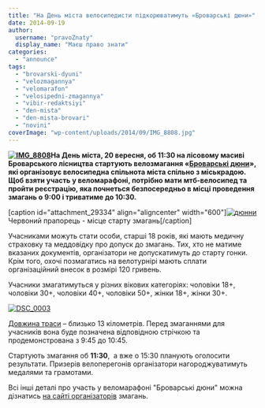 ```yaml
---
title: "На День міста велосипедисти підкорюватимуть «Броварські дюни»"
date: 2014-09-19
author: 
  username: "pravoZnaty"
  display_name: "Маєш право знати"
categories: 
  - "announce"
tags: 
  - "brovarski-dyuni"
  - "velozmagannya"
  - "velomarafon"
  - "velosipedni-zmagannya"
  - "vibir-redaktsiyi"
  - "den-mista"
  - "den-mista-brovari"
  - "novini"
coverImage: "wp-content/uploads/2014/09/IMG_8808.jpg"
---
```


**[![IMG_8808](https://mpz.brovary.org/wp-content/uploads/2014/09/IMG_8808.jpg)](https://mpz.brovary.org/wp-content/uploads/2014/09/IMG_8808.jpg)На День міста, 20 вересня, об 11:30 на лісовому масиві Броварського лісництва стартують велозмагання «[Броварські дюни](http://bikeportal.org.ua/index.php?option=com_content&view=article&id=2943&Itemid=735)», які організовує велосипедна спільнота міста спільно з міськрадою. Щоб взяти участь у веломарафоні, потрібно мати мтб-велосипед та пройти реєстрацію, яка почнеться безпосередньо в місці проведення змагань о 9:00 і триватиме до 10:30.** 

\[caption id="attachment\_29334" align="aligncenter" width="600"\][![дюнни](https://mpz.brovary.org/wp-content/uploads/2014/09/dyunni.jpg)](https://mpz.brovary.org/wp-content/uploads/2014/09/dyunni.jpg) Червоний прапорець - місце старту змагань\[/caption\]

Учасниками можуть стати особи, старші 18 років, які мають медичну страховку та меддовідку про допуск до змагань. Тих, хто не матиме вказаних документів, організатори не допускатимуть до старту гонки.  Крім того, охочі позмагатись на велотурнірі мають сплати організаційний внесок в розмірі 120 гривень.

Учасники змагатимуться у різних вікових категоріях: чоловіки 18+, чоловіки 30+, чоловіки 40+, чоловіки 50+, жінки 18+, жінки 30+.

[![DSC_0003](https://mpz.brovary.org/wp-content/uploads/2014/09/DSC_0003.jpg)](https://mpz.brovary.org/wp-content/uploads/2014/09/DSC_0003.jpg)

[Довжина траси](http://bikeportal.org.ua/index.php?option=com_content&view=article&id=3011&Itemid=735) – близько 13 кілометрів. Перед змаганнями для учасників вона буде позначена відповідною стрічкою та продемонстрована з 9:45 до 10:45.

Стартують змагання об **11:30**,  а вже о 15:30 планують оголосити результати. Призерів велоперегонів організатори нагороджуватимуть медалями та грамотами.

Всі інші деталі про участь у веломарафоні "Броварські дюни" можна дізнатись [на сайті організаторів](http://bikeportal.org.ua/index.php?option=com_content&view=article&id=2943&Itemid=735) змагань.
